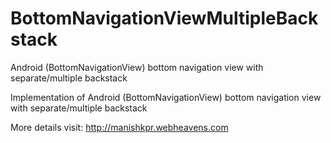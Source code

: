 # BottomNavigationViewMultipleBackstack
Android (BottomNavigationView) bottom navigation view with separate/multiple backstack

Implementation of Android (BottomNavigationView) bottom navigation view with separate/multiple backstack 


More details visit: http://manishkpr.webheavens.com
